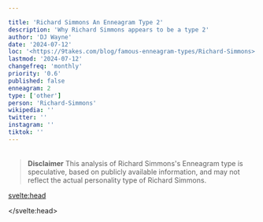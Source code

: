 ```yaml
---

title: 'Richard Simmons An Enneagram Type 2'
description: 'Why Richard Simmons appears to be a type 2'
author: 'DJ Wayne'
date: '2024-07-12'
loc: '<https://9takes.com/blog/famous-enneagram-types/Richard-Simmons>'
lastmod: '2024-07-12'
changefreq: 'monthly'
priority: '0.6'
published: false
enneagram: 2
type: ['other']
person: 'Richard-Simmons'
wikipedia: ''
twitter: ''
instagram: ''
tiktok: ''
---
```


<!--
    childhood and upbringing
    first big success
    style habits and quirks that relate to their personality type
    stressful moments in their life and how they handled them
    comfort- moments in their life where they are doing well and killing it
-->
<!-- // keywords:  -->

<script>
	// import  PopCard  from "$lib/components/atoms/PopCard.svelte";
</script>

<div
	style="display: flex;
    justify-content: center;
    margin: 1rem 0;
	"
>
	<!-- <PopCard
		image={`/types/2s/${'Richard-Simmons'}.webp`}
		enneagramType={2}
		showIcon={false}
		displayText="Richard Simmons"
		subtext=""
	/> -->
</div>

> **Disclaimer** This analysis of Richard Simmons's Enneagram type is speculative, based on publicly available information, and may not reflect the actual personality type of Richard Simmons.

<p class="firstLetter"></p>

<svelte:head>

<script type="application/ld+json">

</script>

</svelte:head>

<style lang="scss"></style>
